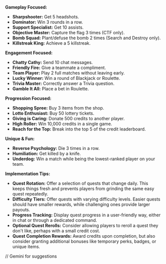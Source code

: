 **Gameplay Focused:**

* **Sharpshooter:** Get 5 headshots.
* **Dominator:** Win 3 rounds in a row.
* **Support Specialist:** Get 10 assists.
* **Objective Master:** Capture the flag 3 times (CTF only).
* **Bomb Squad:** Plant/defuse the bomb 2 times (Search and Destroy only).
* **Killstreak King:** Achieve a 5 killstreak.

**Engagement Focused:**

* **Chatty Cathy:** Send 10 chat messages.
* **Friendly Fire:** Give a teammate a compliment.
* **Team Player:** Play 2 full matches without leaving early.
* **Lucky Winner:** Win a round of Blackjack or Roulette.
* **Trivia Master:** Correctly answer a Trivia question.
* **Gamble It All:** Place a bet in Roulette.

**Progression Focused:**

* **Shopping Spree:** Buy 3 items from the shop.
* **Lotto Enthusiast:** Buy 50 lottery tickets.
* **Giving is Caring:** Donate 500 credits to another player.
* **High Roller:** Win 10,000 credits in a single game.
* **Reach for the Top:** Break into the top 5 of the credit leaderboard.

**Unique & Fun:**

* **Reverse Psychology:** Die 3 times in a row.
* **Humiliation:** Get killed by a knife.
* **Underdog:** Win a match while being the lowest-ranked player on your team.

**Implementation Tips:**

* **Quest Rotation:** Offer a selection of quests that change daily. This keeps things fresh and prevents players from grinding the same easy quest repeatedly.
* **Difficulty Tiers:** Offer quests with varying difficulty levels.  Easier quests should have smaller rewards, while challenging ones provide larger payouts.
* **Progress Tracking:** Display quest progress in a user-friendly way, either in chat or through a dedicated command.
* **Optional Quest Rerolls:** Consider allowing players to reroll a quest they don't like, perhaps with a small credit cost.
* **Quest Completion Rewards:** Award credits upon completion, but also consider granting additional bonuses like temporary perks, badges, or unique items.

// Gemini for suggestions
